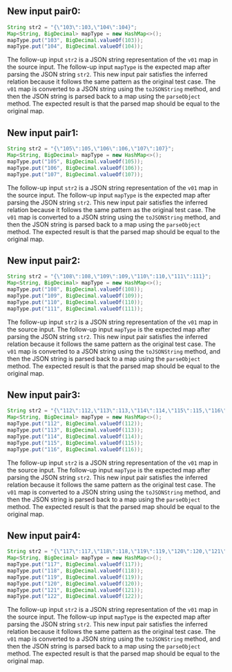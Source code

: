 ## New input pair0:
```java
String str2 = "{\"103\":103,\"104\":104}";
Map<String, BigDecimal> mapType = new HashMap<>();
mapType.put("103", BigDecimal.valueOf(103));
mapType.put("104", BigDecimal.valueOf(104));
```
The follow-up input `str2` is a JSON string representation of the `v01` map in the source input. The follow-up input `mapType` is the expected map after parsing the JSON string `str2`. This new input pair satisfies the inferred relation because it follows the same pattern as the original test case. The `v01` map is converted to a JSON string using the `toJSONString` method, and then the JSON string is parsed back to a map using the `parseObject` method. The expected result is that the parsed map should be equal to the original map.

## New input pair1:
```java
String str2 = "{\"105\":105,\"106\":106,\"107\":107}";
Map<String, BigDecimal> mapType = new HashMap<>();
mapType.put("105", BigDecimal.valueOf(105));
mapType.put("106", BigDecimal.valueOf(106));
mapType.put("107", BigDecimal.valueOf(107));
```
The follow-up input `str2` is a JSON string representation of the `v01` map in the source input. The follow-up input `mapType` is the expected map after parsing the JSON string `str2`. This new input pair satisfies the inferred relation because it follows the same pattern as the original test case. The `v01` map is converted to a JSON string using the `toJSONString` method, and then the JSON string is parsed back to a map using the `parseObject` method. The expected result is that the parsed map should be equal to the original map.

## New input pair2:
```java
String str2 = "{\"108\":108,\"109\":109,\"110\":110,\"111\":111}";
Map<String, BigDecimal> mapType = new HashMap<>();
mapType.put("108", BigDecimal.valueOf(108));
mapType.put("109", BigDecimal.valueOf(109));
mapType.put("110", BigDecimal.valueOf(110));
mapType.put("111", BigDecimal.valueOf(111));
```
The follow-up input `str2` is a JSON string representation of the `v01` map in the source input. The follow-up input `mapType` is the expected map after parsing the JSON string `str2`. This new input pair satisfies the inferred relation because it follows the same pattern as the original test case. The `v01` map is converted to a JSON string using the `toJSONString` method, and then the JSON string is parsed back to a map using the `parseObject` method. The expected result is that the parsed map should be equal to the original map.

## New input pair3:
```java
String str2 = "{\"112\":112,\"113\":113,\"114\":114,\"115\":115,\"116\":116}";
Map<String, BigDecimal> mapType = new HashMap<>();
mapType.put("112", BigDecimal.valueOf(112));
mapType.put("113", BigDecimal.valueOf(113));
mapType.put("114", BigDecimal.valueOf(114));
mapType.put("115", BigDecimal.valueOf(115));
mapType.put("116", BigDecimal.valueOf(116));
```
The follow-up input `str2` is a JSON string representation of the `v01` map in the source input. The follow-up input `mapType` is the expected map after parsing the JSON string `str2`. This new input pair satisfies the inferred relation because it follows the same pattern as the original test case. The `v01` map is converted to a JSON string using the `toJSONString` method, and then the JSON string is parsed back to a map using the `parseObject` method. The expected result is that the parsed map should be equal to the original map.

## New input pair4:
```java
String str2 = "{\"117\":117,\"118\":118,\"119\":119,\"120\":120,\"121\":121,\"122\":122}";
Map<String, BigDecimal> mapType = new HashMap<>();
mapType.put("117", BigDecimal.valueOf(117));
mapType.put("118", BigDecimal.valueOf(118));
mapType.put("119", BigDecimal.valueOf(119));
mapType.put("120", BigDecimal.valueOf(120));
mapType.put("121", BigDecimal.valueOf(121));
mapType.put("122", BigDecimal.valueOf(122));
```
The follow-up input `str2` is a JSON string representation of the `v01` map in the source input. The follow-up input `mapType` is the expected map after parsing the JSON string `str2`. This new input pair satisfies the inferred relation because it follows the same pattern as the original test case. The `v01` map is converted to a JSON string using the `toJSONString` method, and then the JSON string is parsed back to a map using the `parseObject` method. The expected result is that the parsed map should be equal to the original map.